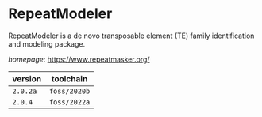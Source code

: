 # RepeatModeler

RepeatModeler is a de novo transposable element (TE) family identification and modeling package.

*homepage*: <https://www.repeatmasker.org/>

version | toolchain
--------|----------
``2.0.2a`` | ``foss/2020b``
``2.0.4`` | ``foss/2022a``
